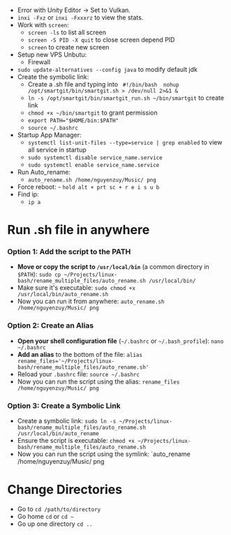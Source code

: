 - Error with Unity Editor -> Set to Vulkan.
- `inxi -Fxz`  or `inxi -Fxxxrz` to view the stats.
- Work with `screen`:
	- `screen -ls` to list all screen
	- `screen -S PID -X quit` to close screen depend PID
	- `screen` to create new screen 
- Setup new VPS Unbutu:
	- Firewall
- `sudo update-alternatives --config java` to modify default jdk
- Create the symbolic link:
	- Create a .sh file and typing into ```
	  #!/bin/bash 
	  nohup /opt/smartgit/bin/smartgit.sh > /dev/null 2>&1 &```
	- `ln -s /opt/smartgit/bin/smartgit_run.sh ~/bin/smartgit` to create link
	- `chmod +x ~/bin/smartgit` to grant permission 
	- `export PATH="$HOME/bin:$PATH"`
	- `source ~/.bashrc`
- Startup App Manager:
	- `systemctl list-unit-files --type=service | grep enabled` to view all service in startup
	- `sudo systemctl disable service_name.service`
	- `sudo systemctl enable service_name.service`
- Run Auto_rename:
	- `auto_rename.sh /home/nguyenzuy/Music/ png`
- Force reboot:
	  - `hold alt + prt sc + r e i s u b`
- Find ip: 
	- `ip a`

# Run .sh file in anywhere
### Option 1: Add the script to the PATH
- **Move or copy the script to `/usr/local/bin`** (a common directory in `$PATH`):
	`sudo cp ~/Projects/linux-bash/rename_multiple_files/auto_rename.sh /usr/local/bin/`
- Make sure it's executable:
	`sudo chmod +x /usr/local/bin/auto_rename.sh`
- Now you can run it from anywhere:
	`auto_rename.sh /home/nguyenzuy/Music/ png`
### Option 2: Create an Alias
- **Open your shell configuration file** (`~/.bashrc` or `~/.bash_profile`):
  `nano ~/.bashrc`
- **Add an alias** to the bottom of the file:
  `alias rename_files='~/Projects/linux-bash/rename_multiple_files/auto_rename.sh'`
- Reload your `.bashrc` file:
  `source ~/.bashrc`
- Now you can run the script using the alias:
  `rename_files /home/nguyenzuy/Music/ png`
### Option 3: Create a Symbolic Link
- Create a symbolic link:
  `sudo ln -s ~/Projects/linux-bash/rename_multiple_files/auto_rename.sh /usr/local/bin/auto_rename`
- Ensure the script is executable:
  `chmod +x ~/Projects/linux-bash/rename_multiple_files/auto_rename.sh`
- Now you can run the script using the symlink:
  `auto_rename /home/nguyenzuy/Music/ png
# Change Directories
- Go to `cd /path/to/directory`
- Go home `cd` or `cd ~`
- Go up one directory  `cd ..`